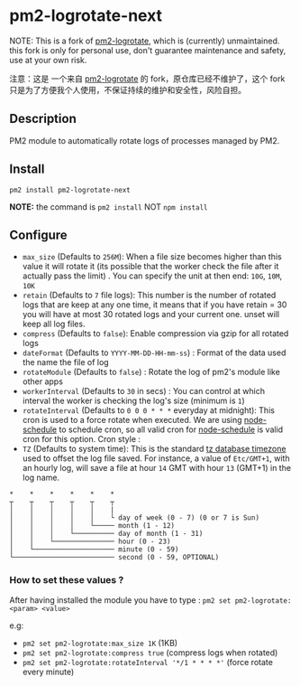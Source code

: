 # pm2-logrotate-next

NOTE: This is a fork of [pm2-logrotate](https://github.com/keymetrics/pm2-logrotate), which is (currently) unmaintained. this fork is only for personal use, don't guarantee maintenance and safety, use at your own risk.

注意：这是 一个来自 [pm2-logrotate](https://github.com/keymetrics/pm2-logrotate) 的 fork，原仓库已经不维护了，这个 fork 只是为了方便我个人使用，不保证持续的维护和安全性，风险自担。

## Description

PM2 module to automatically rotate logs of processes managed by PM2.

## Install

    pm2 install pm2-logrotate-next

**NOTE:** the command is `pm2 install` NOT `npm install`

## Configure

- `max_size` (Defaults to `256M`): When a file size becomes higher than this value it will rotate it (its possible that the worker check the file after it actually pass the limit) . You can specify the unit at then end: `10G`, `10M`, `10K`
- `retain` (Defaults to `7` file logs): This number is the number of rotated logs that are keep at any one time, it means that if you have retain = 30 you will have at most 30 rotated logs and your current one. unset will keep all log files.
- `compress` (Defaults to `false`): Enable compression via gzip for all rotated logs
- `dateFormat` (Defaults to `YYYY-MM-DD-HH-mm-ss`) : Format of the data used the name the file of log
- `rotateModule` (Defaults to `false`) : Rotate the log of pm2's module like other apps
- `workerInterval` (Defaults to `30` in secs) : You can control at which interval the worker is checking the log's size (minimum is `1`)
- `rotateInterval` (Defaults to `0 0 0 * * *` everyday at midnight): This cron is used to a force rotate when executed.
We are using [node-schedule](https://github.com/node-schedule/node-schedule) to schedule cron, so all valid cron for [node-schedule](https://github.com/node-schedule/node-schedule) is valid cron for this option. Cron style :
- `TZ` (Defaults to system time): This is the standard [tz database timezone](https://en.wikipedia.org/wiki/List_of_tz_database_time_zones) used to offset the log file saved. For instance, a value of `Etc/GMT+1`, with an hourly log, will save a file at hour `14` GMT with hour `13` (GMT+1) in the log name.

```
*    *    *    *    *    *
┬    ┬    ┬    ┬    ┬    ┬
│    │    │    │    │    |
│    │    │    │    │    └ day of week (0 - 7) (0 or 7 is Sun)
│    │    │    │    └───── month (1 - 12)
│    │    │    └────────── day of month (1 - 31)
│    │    └─────────────── hour (0 - 23)
│    └──────────────────── minute (0 - 59)
└───────────────────────── second (0 - 59, OPTIONAL)
```

### How to set these values ?

 After having installed the module you have to type :
`pm2 set pm2-logrotate:<param> <value>`

e.g:
- `pm2 set pm2-logrotate:max_size 1K` (1KB)
- `pm2 set pm2-logrotate:compress true` (compress logs when rotated)
- `pm2 set pm2-logrotate:rotateInterval '*/1 * * * *'` (force rotate every minute)
